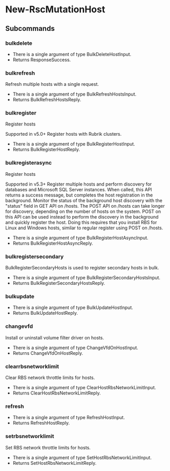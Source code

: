 # New-RscMutationHost
## Subcommands
### bulkdelete
- There is a single argument of type BulkDeleteHostInput.
- Returns ResponseSuccess.
### bulkrefresh
Refresh multiple hosts with a single request.

- There is a single argument of type BulkRefreshHostsInput.
- Returns BulkRefreshHostsReply.
### bulkregister
Register hosts

Supported in v5.0+
Register hosts with Rubrik clusters.

- There is a single argument of type BulkRegisterHostInput.
- Returns BulkRegisterHostReply.
### bulkregisterasync
Register hosts

Supported in v5.3+
Register multiple hosts and perform discovery for databases and Microsoft SQL Server instances. When called, this API returns a success message, but completes the host registration in the background. Monitor the status of the background host discovery with the "status" field in GET API on /hosts. The POST API on /hosts can take longer for discovery, depending on the number of hosts on the system. POST on this API can be used instead to perform the discovery in the background and quickly register the host. Doing this requires that you install RBS for Linux and Windows hosts, similar to regular register using POST on /hosts.

- There is a single argument of type BulkRegisterHostAsyncInput.
- Returns BulkRegisterHostAsyncReply.
### bulkregistersecondary
BulkRegisterSecondaryHosts is used to register secondary hosts in bulk.

- There is a single argument of type BulkRegisterSecondaryHostsInput.
- Returns BulkRegisterSecondaryHostsReply.
### bulkupdate
- There is a single argument of type BulkUpdateHostInput.
- Returns BulkUpdateHostReply.
### changevfd
Install or uninstall volume filter driver on hosts.

- There is a single argument of type ChangeVfdOnHostInput.
- Returns ChangeVfdOnHostReply.
### clearrbsnetworklimit
Clear RBS network throttle limits for hosts.

- There is a single argument of type ClearHostRbsNetworkLimitInput.
- Returns ClearHostRbsNetworkLimitReply.
### refresh
- There is a single argument of type RefreshHostInput.
- Returns RefreshHostReply.
### setrbsnetworklimit
Set RBS network throttle limits for hosts.

- There is a single argument of type SetHostRbsNetworkLimitInput.
- Returns SetHostRbsNetworkLimitReply.
